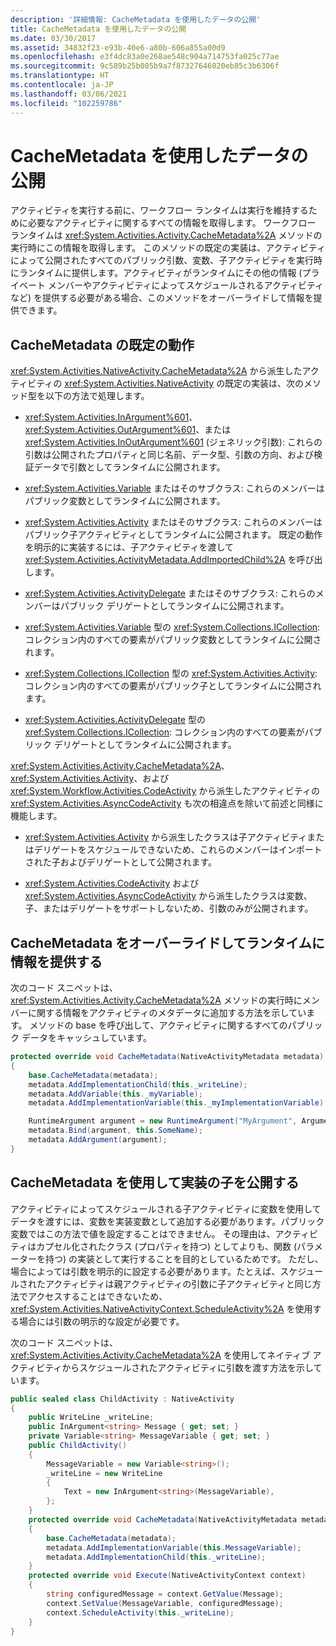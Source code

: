 ```yaml
---
description: '詳細情報: CacheMetadata を使用したデータの公開'
title: CacheMetadata を使用したデータの公開
ms.date: 03/30/2017
ms.assetid: 34832f23-e93b-40e6-a80b-606a855a00d9
ms.openlocfilehash: e3f4dc83a0e268ae548c904a714753fa025c77ae
ms.sourcegitcommit: 9c589b25b005b9a7f87327646020eb85c3b6306f
ms.translationtype: HT
ms.contentlocale: ja-JP
ms.lasthandoff: 03/06/2021
ms.locfileid: "102259786"
---
```

# <a name="exposing-data-with-cachemetadata"></a>CacheMetadata を使用したデータの公開

アクティビティを実行する前に、ワークフロー ランタイムは実行を維持するために必要なアクティビティに関するすべての情報を取得します。 ワークフロー ランタイムは <xref:System.Activities.Activity.CacheMetadata%2A> メソッドの実行時にこの情報を取得します。 このメソッドの既定の実装は、アクティビティによって公開されたすべてのパブリック引数、変数、子アクティビティを実行時にランタイムに提供します。アクティビティがランタイムにその他の情報 (プライベート メンバーやアクティビティによってスケジュールされるアクティビティなど) を提供する必要がある場合、このメソッドをオーバーライドして情報を提供できます。

## <a name="default-cachemetadata-behavior"></a>CacheMetadata の既定の動作

<xref:System.Activities.NativeActivity.CacheMetadata%2A> から派生したアクティビティの <xref:System.Activities.NativeActivity> の既定の実装は、次のメソッド型を以下の方法で処理します。

- <xref:System.Activities.InArgument%601>、<xref:System.Activities.OutArgument%601>、または <xref:System.Activities.InOutArgument%601> (ジェネリック引数): これらの引数は公開されたプロパティと同じ名前、データ型、引数の方向、および検証データで引数としてランタイムに公開されます。

- <xref:System.Activities.Variable> またはそのサブクラス: これらのメンバーはパブリック変数としてランタイムに公開されます。

- <xref:System.Activities.Activity> またはそのサブクラス: これらのメンバーはパブリック子アクティビティとしてランタイムに公開されます。 既定の動作を明示的に実装するには、子アクティビティを渡して <xref:System.Activities.ActivityMetadata.AddImportedChild%2A> を呼び出します。

- <xref:System.Activities.ActivityDelegate> またはそのサブクラス: これらのメンバーはパブリック デリゲートとしてランタイムに公開されます。

- <xref:System.Activities.Variable> 型の <xref:System.Collections.ICollection>: コレクション内のすべての要素がパブリック変数としてランタイムに公開されます。

- <xref:System.Collections.ICollection> 型の <xref:System.Activities.Activity>: コレクション内のすべての要素がパブリック子としてランタイムに公開されます。

- <xref:System.Activities.ActivityDelegate> 型の <xref:System.Collections.ICollection>: コレクション内のすべての要素がパブリック デリゲートとしてランタイムに公開されます。

<xref:System.Activities.Activity.CacheMetadata%2A>、<xref:System.Activities.Activity>、および <xref:System.Workflow.Activities.CodeActivity> から派生したアクティビティの <xref:System.Activities.AsyncCodeActivity> も次の相違点を除いて前述と同様に機能します。

- <xref:System.Activities.Activity> から派生したクラスは子アクティビティまたはデリゲートをスケジュールできないため、これらのメンバーはインポートされた子およびデリゲートとして公開されます。

- <xref:System.Activities.CodeActivity> および <xref:System.Activities.AsyncCodeActivity> から派生したクラスは変数、子、またはデリゲートをサポートしないため、引数のみが公開されます。

## <a name="overriding-cachemetadata-to-provide-information-to-the-runtime"></a>CacheMetadata をオーバーライドしてランタイムに情報を提供する

次のコード スニペットは、<xref:System.Activities.Activity.CacheMetadata%2A> メソッドの実行時にメンバーに関する情報をアクティビティのメタデータに追加する方法を示しています。 メソッドの base を呼び出して、アクティビティに関するすべてのパブリック データをキャッシュしています。

```csharp
protected override void CacheMetadata(NativeActivityMetadata metadata)
{
    base.CacheMetadata(metadata);
    metadata.AddImplementationChild(this._writeLine);
    metadata.AddVariable(this._myVariable);
    metadata.AddImplementationVariable(this._myImplementationVariable);

    RuntimeArgument argument = new RuntimeArgument("MyArgument", ArgumentDirection.In, typeof(SomeType));
    metadata.Bind(argument, this.SomeName);
    metadata.AddArgument(argument);
}
```

## <a name="using-cachemetadata-to-expose-implementation-children"></a>CacheMetadata を使用して実装の子を公開する

アクティビティによってスケジュールされる子アクティビティに変数を使用してデータを渡すには、変数を実装変数として追加する必要があります。パブリック変数ではこの方法で値を設定することはできません。 その理由は、アクティビティはカプセル化されたクラス (プロパティを持つ) としてよりも、関数 (パラメーターを持つ) の実装として実行することを目的としているためです。 ただし、場合によっては引数を明示的に設定する必要があります。たとえば、スケジュールされたアクティビティは親アクティビティの引数に子アクティビティと同じ方法でアクセスすることはできないため、<xref:System.Activities.NativeActivityContext.ScheduleActivity%2A> を使用する場合には引数の明示的な設定が必要です。

次のコード スニペットは、<xref:System.Activities.Activity.CacheMetadata%2A> を使用してネイティブ アクティビティからスケジュールされたアクティビティに引数を渡す方法を示しています。

```csharp
public sealed class ChildActivity : NativeActivity
{
    public WriteLine _writeLine;
    public InArgument<string> Message { get; set; }
    private Variable<string> MessageVariable { get; set; }
    public ChildActivity()
    {
        MessageVariable = new Variable<string>();
        _writeLine = new WriteLine
        {
            Text = new InArgument<string>(MessageVariable),
        };
    }
    protected override void CacheMetadata(NativeActivityMetadata metadata)
    {
        base.CacheMetadata(metadata);
        metadata.AddImplementationVariable(this.MessageVariable);
        metadata.AddImplementationChild(this._writeLine);
    }
    protected override void Execute(NativeActivityContext context)
    {
        string configuredMessage = context.GetValue(Message);
        context.SetValue(MessageVariable, configuredMessage);
        context.ScheduleActivity(this._writeLine);
    }
}
```
